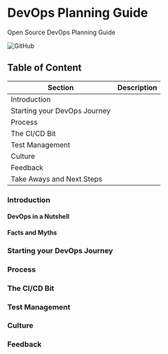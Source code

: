 # DevOps Planning Guide
Open Source DevOps Planning Guide

![GitHub](https://img.shields.io/github/license/daraoladapo/devopsplanningguide)

## Table of Content

Section | Description
--|--
Introduction|
Starting your DevOps Journey|
Process|
The CI/CD Bit|
Test Management|
Culture|
Feedback|
Take Aways and Next Steps|


### Introduction

#### DevOps in a Nutshell
#### Facts and Myths

### Starting your DevOps Journey

### Process

### The CI/CD Bit

### Test Management

### Culture

### Feedback
